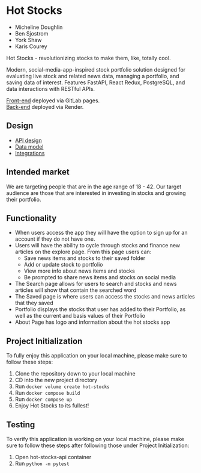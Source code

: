 # Hot Stocks

- Micheline Doughlin
- Ben Sjostrom
- York Shaw
- Karis Courey

Hot Stocks - revolutionizing stocks to make them, like, totally cool.

Modern, social-media-app-inspired stock portfolio solution designed for evaluating live stock and related news data, managing a portfolio, and saving data of interest. Features FastAPI, React Redux, PostgreSQL, and data interactions with RESTful APIs. 

[Front-end](https://igneous-rocks.gitlab.io/hot-stocks/) deployed via GitLab pages. <br/>
[Back-end](https://hot-stocks.onrender.com/docs) deployed via Render.

## Design

- [API design](docs/api-design.md)
- [Data model](docs/data-model.md)
- [Integrations](docs/integrations.md)

## Intended market

We are targeting people that are in the age range of 18 - 42. Our target audience are those that are interested in investing in stocks and growing their portfolio.


## Functionality

- When users access the app they will have the option to sign up for an account if they do not have one.
- Users will have the ability to cycle through stocks and finance new articles on the explore page.  From this page users can:
  - Save news items and stocks to their saved folder
  - Add or update stock to portfolio
  - View more info about news items and stocks
  - Be prompted to share news items and stocks on social media
- The Search page allows for users to search and stocks and news articles will show that contain the searched word
- The Saved page is where users can access the stocks and news articles that they saved
- Portfolio displays the stocks that user has added to their Portfolio, as well as the current and basis values of their Portfolio
- About Page has logo and information about the hot stocks app

## Project Initialization

To fully enjoy this application on your local machine, please make sure to follow these steps:

1. Clone the repository down to your local machine
2. CD into the new project directory
3. Run `docker volume create hot-stocks`
4. Run `docker compose build`
5. Run `docker compose up`
6. Enjoy Hot Stocks to its fullest!


## Testing

To verify this application is working on your local machine, please make sure to follow these steps after following those under Project Initialization:

1. Open hot-stocks-api container
2. Run `python -m pytest`
